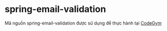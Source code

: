 # spring-email-validation
Mã nguồn spring-email-validation được sử dụng để thực hành tại [CodeGym](https://codegym.vn)
